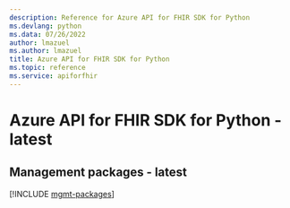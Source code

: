 ```yaml
---
description: Reference for Azure API for FHIR SDK for Python
ms.devlang: python
ms.data: 07/26/2022
author: lmazuel
ms.author: lmazuel
title: Azure API for FHIR SDK for Python
ms.topic: reference
ms.service: apiforfhir
---
```

# Azure API for FHIR SDK for Python - latest

## Management packages - latest
[!INCLUDE [mgmt-packages](api-for-fhir-mgmt-index.md)]